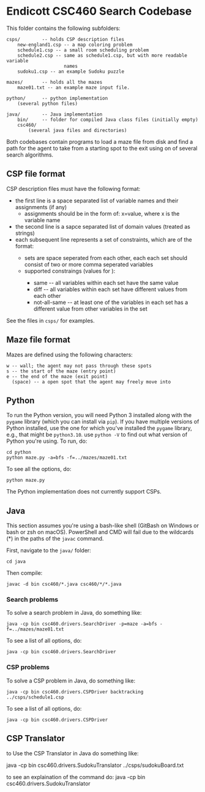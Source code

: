 # Endicott CSC460 Search Codebase

This folder contains the following subfolders:

    csps/        -- holds CSP description files
        new-england1.csp -- a map coloring problem
        schedule1.csp -- a small room scheduling problem
        schedule2.csp -- same as schedule1.csp, but with more readable variable 
                         names
        sudoku1.csp -- an example Sudoku puzzle

    mazes/       -- holds all the mazes
        maze01.txt -- an example maze input file.

    python/      -- python implementation
        (several python files)

    java/        -- Java implementation
        bin/     -- folder for compiled Java class files (initially empty)
        csc460/
            (several java files and directories)

Both codebases contain programs to load a maze file from disk and find a path
for the agent to take from a starting spot to the exit using on of several
search algorithms.

## CSP file format

CSP description files must have the following format:

  * the first line is a space separated list of variable names and their 
    assignments (if any)
    - assignments should be in the form of: x=value, where x is the variable name
  * the second line is a sapce separated list of domain values (treated as strings)
  * each subsequent line represents a set of constraints, which are of the 
    format: <name> <sets>
    - sets are space seperated from each other, each each set should consist of
      two or more comma seperated variables
    - supported constraings (values for <name>):
      * same -- all variables within each set have the same value
      * diff -- all variables within each set have different values from each other
      * not-all-same -- at least one of the variables in each set has a 
        different value from other variables in the set

See the files in `csps/` for examples.

## Maze file format

Mazes are defined using the following characters:

    w -- wall; the agent may not pass through these spots
    s -- the start of the maze (entry point)
    e -- the end of the maze (exit point)
      (space) -- a open spot that the agent may freely move into


## Python

To run the Python version, you will need Python 3 installed along with the 
`pygame` library (which you can install via `pip`). If you have multiple versions of 
Python installed, use the one for which you've installed the `pygame` library,
e.g., that might be `python3.10`. use `python -V` to find out what version of
Python you're using. To run, do:

    cd python
    python maze.py -a=bfs -f=../mazes/maze01.txt

To see all the options, do:

    python maze.py

The Python implementation does not currently support CSPs.

## Java

This section assumes you're using a bash-like shell (GitBash on Windows or 
bash or zsh on macOS). PowerShell and CMD will fail due to the 
wildcards (*) in the paths of the `javac` command.

First, navigate to the `java/` folder:

    cd java

Then compile:

    javac -d bin csc460/*.java csc460/*/*.java

### Search problems

To solve a search problem in Java, do something like:

    java -cp bin csc460.drivers.SearchDriver -p=maze -a=bfs -f=../mazes/maze01.txt

To see a list of all options, do:

    java -cp bin csc460.drivers.SearchDriver

### CSP problems

To solve a CSP problem in Java, do something like:

    java -cp bin csc460.drivers.CSPDriver backtracking ../csps/schedule1.csp

To see a list of all options, do:

    java -cp bin csc460.drivers.CSPDriver

## CSP Translator
to Use the CSP Translator in Java do something like:

 java -cp bin csc460.drivers.SudokuTranslator ../csps/sudokuBoard.txt

to see an explaination of the command do:
 java -cp bin csc460.drivers.SudokuTranslator